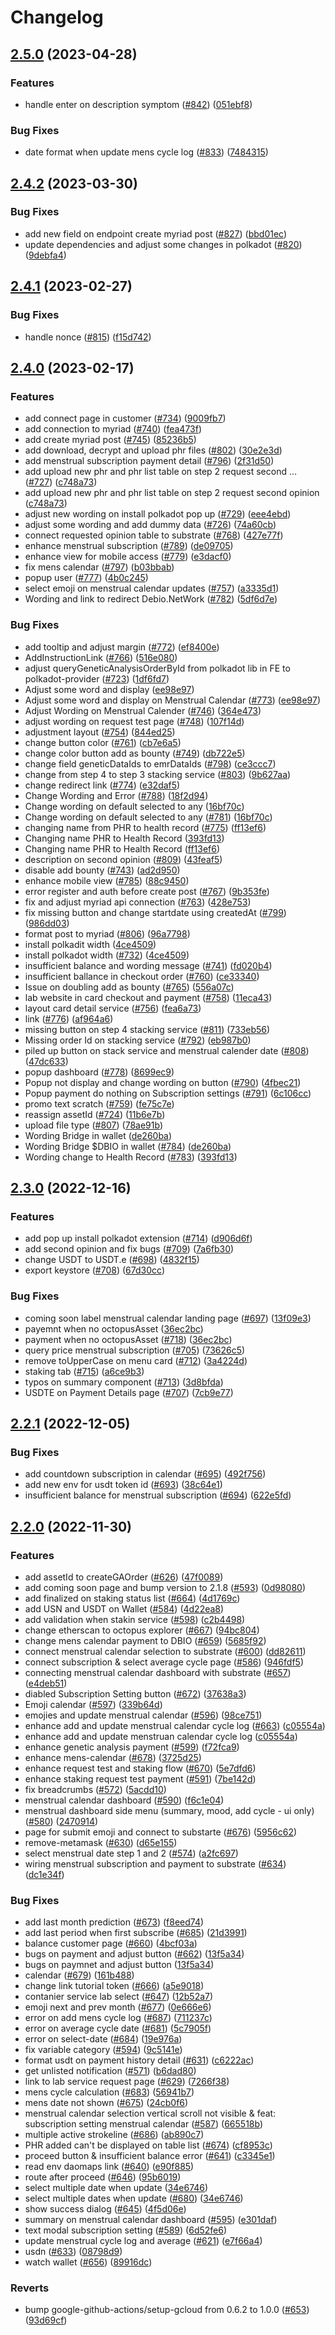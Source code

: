 # Changelog

## [2.5.0](https://github.com/debionetwork/debio-customer-ui/compare/2.4.2...2.5.0) (2023-04-28)


### Features

* handle enter on description symptom ([#842](https://github.com/debionetwork/debio-customer-ui/issues/842)) ([051ebf8](https://github.com/debionetwork/debio-customer-ui/commit/051ebf8dbfcb9709cc7d57c682295e5c3aaf2893))


### Bug Fixes

* date format when update mens cycle log ([#833](https://github.com/debionetwork/debio-customer-ui/issues/833)) ([7484315](https://github.com/debionetwork/debio-customer-ui/commit/748431589afe227736ea4d6dd4485f8b06f4faea))

## [2.4.2](https://github.com/debionetwork/debio-customer-ui/compare/2.4.1...2.4.2) (2023-03-30)


### Bug Fixes

* add new field on endpoint create myriad post ([#827](https://github.com/debionetwork/debio-customer-ui/issues/827)) ([bbd01ec](https://github.com/debionetwork/debio-customer-ui/commit/bbd01ec124630448e8c8b91962c56155f4891f61))
* update dependencies and adjust some changes in polkadot ([#820](https://github.com/debionetwork/debio-customer-ui/issues/820)) ([9debfa4](https://github.com/debionetwork/debio-customer-ui/commit/9debfa4e192f218368cc7aa8776f3bccd22e09e1))

## [2.4.1](https://github.com/debionetwork/debio-customer-ui/compare/2.4.0...2.4.1) (2023-02-27)


### Bug Fixes

* handle nonce ([#815](https://github.com/debionetwork/debio-customer-ui/issues/815)) ([f15d742](https://github.com/debionetwork/debio-customer-ui/commit/f15d742483f5d33b9b98d4c4a60a7ba1935d6ae9))

## [2.4.0](https://github.com/debionetwork/debio-customer-ui/compare/2.3.0...2.4.0) (2023-02-17)


### Features

* add connect page in customer ([#734](https://github.com/debionetwork/debio-customer-ui/issues/734)) ([9009fb7](https://github.com/debionetwork/debio-customer-ui/commit/9009fb710353706bb3bf129018002ea9969f02ad))
* add connection to myriad ([#740](https://github.com/debionetwork/debio-customer-ui/issues/740)) ([fea473f](https://github.com/debionetwork/debio-customer-ui/commit/fea473f2ed4d21de9e82fce112edff4ce9a8c53b))
* add create myriad post ([#745](https://github.com/debionetwork/debio-customer-ui/issues/745)) ([85236b5](https://github.com/debionetwork/debio-customer-ui/commit/85236b5f355e3a9e71fb6789f0661f81bc6c3c7e))
* add download, decrypt and upload phr files ([#802](https://github.com/debionetwork/debio-customer-ui/issues/802)) ([30e2e3d](https://github.com/debionetwork/debio-customer-ui/commit/30e2e3df3e96e0ccb120401a2c71914bf9fde4a9))
* add menstrual subscription payment detail ([#796](https://github.com/debionetwork/debio-customer-ui/issues/796)) ([2f31d50](https://github.com/debionetwork/debio-customer-ui/commit/2f31d50471c700c1ec5fbc778e4ddea7009f7960))
* add upload new phr and phr list table on step 2 request second … ([#727](https://github.com/debionetwork/debio-customer-ui/issues/727)) ([c748a73](https://github.com/debionetwork/debio-customer-ui/commit/c748a73e605143a6a58e083c18293600f381d1f8))
* add upload new phr and phr list table on step 2 request second opinion ([c748a73](https://github.com/debionetwork/debio-customer-ui/commit/c748a73e605143a6a58e083c18293600f381d1f8))
* adjust new wording on install polkadot pop up ([#729](https://github.com/debionetwork/debio-customer-ui/issues/729)) ([eee4ebd](https://github.com/debionetwork/debio-customer-ui/commit/eee4ebdf1fe5701474e2ad72f7af41388b9323f7))
* adjust some wording and add dummy data ([#726](https://github.com/debionetwork/debio-customer-ui/issues/726)) ([74a60cb](https://github.com/debionetwork/debio-customer-ui/commit/74a60cb11e79c49498f9f0221fa1a879f4bb6f8e))
* connect requested opinion table to substrate ([#768](https://github.com/debionetwork/debio-customer-ui/issues/768)) ([427e77f](https://github.com/debionetwork/debio-customer-ui/commit/427e77f89a0b70a0c69c8bf9b701c0bb70b44c88))
* enhance menstrual subscription ([#789](https://github.com/debionetwork/debio-customer-ui/issues/789)) ([de09705](https://github.com/debionetwork/debio-customer-ui/commit/de097058a40dfde5b2e2d1b498d1045c4295c100))
* enhance view for mobile access ([#779](https://github.com/debionetwork/debio-customer-ui/issues/779)) ([e3dacf0](https://github.com/debionetwork/debio-customer-ui/commit/e3dacf08f73b81183088301e6137451972560f90))
* fix mens calendar ([#797](https://github.com/debionetwork/debio-customer-ui/issues/797)) ([b03bbab](https://github.com/debionetwork/debio-customer-ui/commit/b03bbaba6f1434e762fe72964b90c380af2d31b5))
* popup user ([#777](https://github.com/debionetwork/debio-customer-ui/issues/777)) ([4b0c245](https://github.com/debionetwork/debio-customer-ui/commit/4b0c24536b53ab5cc4a0e4dd220d1b5828edf91f))
* select emoji on menstrual calendar updates ([#757](https://github.com/debionetwork/debio-customer-ui/issues/757)) ([a3335d1](https://github.com/debionetwork/debio-customer-ui/commit/a3335d12c0d3b59d55f7de25899820040b01e158))
* Wording and link to redirect Debio.NetWork ([#782](https://github.com/debionetwork/debio-customer-ui/issues/782)) ([5df6d7e](https://github.com/debionetwork/debio-customer-ui/commit/5df6d7eacdd017648be199e204a3e3968474d0ef))


### Bug Fixes

* add tooltip and adjust margin ([#772](https://github.com/debionetwork/debio-customer-ui/issues/772)) ([ef8400e](https://github.com/debionetwork/debio-customer-ui/commit/ef8400e61cf220d94d71183fb821a799c26a1146))
* AddInstructionLink ([#766](https://github.com/debionetwork/debio-customer-ui/issues/766)) ([516e080](https://github.com/debionetwork/debio-customer-ui/commit/516e0800a6d5c1ce392ab4d1d5fdbfa3bb511e9b))
* adjust queryGeneticAnalysisOrderById from polkadot lib in FE to polkadot-provider ([#723](https://github.com/debionetwork/debio-customer-ui/issues/723)) ([1df6fd7](https://github.com/debionetwork/debio-customer-ui/commit/1df6fd73729fac02d435e0ff974ee30983d9ef86))
* Adjust some word and display ([ee98e97](https://github.com/debionetwork/debio-customer-ui/commit/ee98e97ece7f1e6916f0d832c29c1f60d13bacd5))
* Adjust some word and display on Menstrual Calendar ([#773](https://github.com/debionetwork/debio-customer-ui/issues/773)) ([ee98e97](https://github.com/debionetwork/debio-customer-ui/commit/ee98e97ece7f1e6916f0d832c29c1f60d13bacd5))
* Adjust Wording on Menstrual Calender ([#746](https://github.com/debionetwork/debio-customer-ui/issues/746)) ([364e473](https://github.com/debionetwork/debio-customer-ui/commit/364e4730471f16525c78915dd436f8e80c874914))
* adjust wording on request test page ([#748](https://github.com/debionetwork/debio-customer-ui/issues/748)) ([107f14d](https://github.com/debionetwork/debio-customer-ui/commit/107f14d596b3b47c5faf482b52acbef016a1fe90))
* adjustment layout ([#754](https://github.com/debionetwork/debio-customer-ui/issues/754)) ([844ed25](https://github.com/debionetwork/debio-customer-ui/commit/844ed25a5ff41240f2de9ad6f13e645d19e7e1b4))
* change button color ([#761](https://github.com/debionetwork/debio-customer-ui/issues/761)) ([cb7e6a5](https://github.com/debionetwork/debio-customer-ui/commit/cb7e6a51931f63ac3a1c6c86cf8f3aa0d4dc0adb))
* change color button add as bounty ([#749](https://github.com/debionetwork/debio-customer-ui/issues/749)) ([db722e5](https://github.com/debionetwork/debio-customer-ui/commit/db722e5fecf12eeb8e89d39d91aee54eef648c7a))
* change field geneticDataIds to emrDataIds ([#798](https://github.com/debionetwork/debio-customer-ui/issues/798)) ([ce3ccc7](https://github.com/debionetwork/debio-customer-ui/commit/ce3ccc7d2829e2293a946d59b49154f8faa008f8))
* change from step 4 to step 3 stacking service ([#803](https://github.com/debionetwork/debio-customer-ui/issues/803)) ([9b627aa](https://github.com/debionetwork/debio-customer-ui/commit/9b627aaf89827ba6cbbead032b733e85b32d965c))
* change redirect link ([#774](https://github.com/debionetwork/debio-customer-ui/issues/774)) ([e32daf5](https://github.com/debionetwork/debio-customer-ui/commit/e32daf54117a5fced9c77fb6854ed833c2c28360))
* Change Wording and Error  ([#788](https://github.com/debionetwork/debio-customer-ui/issues/788)) ([18f2d94](https://github.com/debionetwork/debio-customer-ui/commit/18f2d94e15a45402a61880380b54f1e24b36916a))
* Change wording on default selected to any ([16bf70c](https://github.com/debionetwork/debio-customer-ui/commit/16bf70ca30bde2ce53cb7e2391503d81714ca795))
* Change wording on default selected to any ([#781](https://github.com/debionetwork/debio-customer-ui/issues/781)) ([16bf70c](https://github.com/debionetwork/debio-customer-ui/commit/16bf70ca30bde2ce53cb7e2391503d81714ca795))
* changing name from PHR to health record ([#775](https://github.com/debionetwork/debio-customer-ui/issues/775)) ([ff13ef6](https://github.com/debionetwork/debio-customer-ui/commit/ff13ef660cacd41364696a5f8d41b74723141f60))
* Changing name PHR to Health Record ([393fd13](https://github.com/debionetwork/debio-customer-ui/commit/393fd13002c0449ad65ecceae792b245e626a440))
* Changing name PHR to Health Record ([ff13ef6](https://github.com/debionetwork/debio-customer-ui/commit/ff13ef660cacd41364696a5f8d41b74723141f60))
* description on second opinion ([#809](https://github.com/debionetwork/debio-customer-ui/issues/809)) ([43feaf5](https://github.com/debionetwork/debio-customer-ui/commit/43feaf5049a82892c1d193c71d107a9ee2b83b23))
* disable add bounty ([#743](https://github.com/debionetwork/debio-customer-ui/issues/743)) ([ad2d950](https://github.com/debionetwork/debio-customer-ui/commit/ad2d950fedb07205d2d7068b501ce34b8a077d7e))
* enhance mobile view ([#785](https://github.com/debionetwork/debio-customer-ui/issues/785)) ([88c9450](https://github.com/debionetwork/debio-customer-ui/commit/88c945099d6b3e6bbcc6fe3889f949a822a003d5))
* error register and auth before create post ([#767](https://github.com/debionetwork/debio-customer-ui/issues/767)) ([9b353fe](https://github.com/debionetwork/debio-customer-ui/commit/9b353fe0e6248639ecf5e519260b55811cbef588))
* fix and adjust myriad api connection ([#763](https://github.com/debionetwork/debio-customer-ui/issues/763)) ([428e753](https://github.com/debionetwork/debio-customer-ui/commit/428e753b575fbb2ddb3a9de04653299a80788fea))
* fix missing button and change startdate using createdAt ([#799](https://github.com/debionetwork/debio-customer-ui/issues/799)) ([986dd03](https://github.com/debionetwork/debio-customer-ui/commit/986dd0348bf714d6ca70ff0a21d71052b9f3eba7))
* format post to myriad ([#806](https://github.com/debionetwork/debio-customer-ui/issues/806)) ([96a7798](https://github.com/debionetwork/debio-customer-ui/commit/96a7798a9251f70e60ed59430d8db588c3c233a3))
* install polkadit width ([4ce4509](https://github.com/debionetwork/debio-customer-ui/commit/4ce4509adc0a5e5c6f0709fdd936d10564609d35))
* install polkadot width ([#732](https://github.com/debionetwork/debio-customer-ui/issues/732)) ([4ce4509](https://github.com/debionetwork/debio-customer-ui/commit/4ce4509adc0a5e5c6f0709fdd936d10564609d35))
* insufficient balance and wording message ([#741](https://github.com/debionetwork/debio-customer-ui/issues/741)) ([fd020b4](https://github.com/debionetwork/debio-customer-ui/commit/fd020b481ae134b818bf9bbde73b79eca08f269f))
* insufficient ballance in checkout order ([#760](https://github.com/debionetwork/debio-customer-ui/issues/760)) ([ce33340](https://github.com/debionetwork/debio-customer-ui/commit/ce3334009ea6ab56fd0ce9fe3279ba95f3a6bdeb))
* Issue on doubling add as bounty ([#765](https://github.com/debionetwork/debio-customer-ui/issues/765)) ([556a07c](https://github.com/debionetwork/debio-customer-ui/commit/556a07cd40704f52f30713b0d0d4c8390fcf7c54))
* lab website in card checkout and payment ([#758](https://github.com/debionetwork/debio-customer-ui/issues/758)) ([11eca43](https://github.com/debionetwork/debio-customer-ui/commit/11eca43fb1f7fa033ff697080d407defd5479d04))
* layout card detail service ([#756](https://github.com/debionetwork/debio-customer-ui/issues/756)) ([fea6a73](https://github.com/debionetwork/debio-customer-ui/commit/fea6a73ff1c47dd557a2f8892bd586df85d15dfd))
* link ([#776](https://github.com/debionetwork/debio-customer-ui/issues/776)) ([af964a6](https://github.com/debionetwork/debio-customer-ui/commit/af964a69d355114dd2170db99353b767456fa0d1))
* missing button on step 4 stacking service ([#811](https://github.com/debionetwork/debio-customer-ui/issues/811)) ([733eb56](https://github.com/debionetwork/debio-customer-ui/commit/733eb56ab16f3f0f11fba379eacec294f3e5e380))
* Missing order Id on stacking service ([#792](https://github.com/debionetwork/debio-customer-ui/issues/792)) ([eb987b0](https://github.com/debionetwork/debio-customer-ui/commit/eb987b09ad61ec8fe9d360f4a26f42d5704204f6))
* piled up button on stack service and menstrual calender date ([#808](https://github.com/debionetwork/debio-customer-ui/issues/808)) ([47dc633](https://github.com/debionetwork/debio-customer-ui/commit/47dc6337cd65e717a6ed2bcc21b7cabb56234536))
* popup dashboard ([#778](https://github.com/debionetwork/debio-customer-ui/issues/778)) ([8699ec9](https://github.com/debionetwork/debio-customer-ui/commit/8699ec9f2766dffc4bcbf7b9a922a89da61d0560))
* Popup not display and change wording on button ([#790](https://github.com/debionetwork/debio-customer-ui/issues/790)) ([4fbec21](https://github.com/debionetwork/debio-customer-ui/commit/4fbec212b276cc99249ac05b7ec7470e49d36702))
* Popup payment do nothing on Subscription settings ([#791](https://github.com/debionetwork/debio-customer-ui/issues/791)) ([6c106cc](https://github.com/debionetwork/debio-customer-ui/commit/6c106ccff032ba9462cc4bd17d7558790cb72593))
* promo text scratch ([#759](https://github.com/debionetwork/debio-customer-ui/issues/759)) ([fe75c7e](https://github.com/debionetwork/debio-customer-ui/commit/fe75c7ea0d848fb2b2dd5572256f5faa18da4dae))
* reassign assetId ([#724](https://github.com/debionetwork/debio-customer-ui/issues/724)) ([11b6e7b](https://github.com/debionetwork/debio-customer-ui/commit/11b6e7b649f398ea214260a730b0b1df771aba1e))
* upload file type ([#807](https://github.com/debionetwork/debio-customer-ui/issues/807)) ([78ae91b](https://github.com/debionetwork/debio-customer-ui/commit/78ae91b63ed952605503e2f211904ba616d26f88))
* Wording Bridge  in wallet ([de260ba](https://github.com/debionetwork/debio-customer-ui/commit/de260babcefa993f3d7256483966f4ebad5ac685))
* Wording Bridge $DBIO in wallet ([#784](https://github.com/debionetwork/debio-customer-ui/issues/784)) ([de260ba](https://github.com/debionetwork/debio-customer-ui/commit/de260babcefa993f3d7256483966f4ebad5ac685))
* Wording change to Health Record ([#783](https://github.com/debionetwork/debio-customer-ui/issues/783)) ([393fd13](https://github.com/debionetwork/debio-customer-ui/commit/393fd13002c0449ad65ecceae792b245e626a440))

## [2.3.0](https://github.com/debionetwork/debio-customer-ui/compare/2.2.1...2.3.0) (2022-12-16)


### Features

* add pop up install polkadot extension ([#714](https://github.com/debionetwork/debio-customer-ui/issues/714)) ([d906d6f](https://github.com/debionetwork/debio-customer-ui/commit/d906d6fcaa9a43abe8e0882c4a0c91391864f21c))
* add second opinion and fix bugs ([#709](https://github.com/debionetwork/debio-customer-ui/issues/709)) ([7a6fb30](https://github.com/debionetwork/debio-customer-ui/commit/7a6fb3042220e04139058c48030f59a322fec6d8))
* change USDT to USDT.e ([#698](https://github.com/debionetwork/debio-customer-ui/issues/698)) ([4832f15](https://github.com/debionetwork/debio-customer-ui/commit/4832f15daa18a1d903a2227eb8a95261b62dd78c))
* export keystore ([#708](https://github.com/debionetwork/debio-customer-ui/issues/708)) ([67d30cc](https://github.com/debionetwork/debio-customer-ui/commit/67d30ccc13b97e645c944fa8ae9467e22bc258be))


### Bug Fixes

* coming soon label menstrual calendar landing page ([#697](https://github.com/debionetwork/debio-customer-ui/issues/697)) ([13f09e3](https://github.com/debionetwork/debio-customer-ui/commit/13f09e3c7ed14479fefd47c082bd4090c9f25fa5))
* payemnt when no octopusAsset ([36ec2bc](https://github.com/debionetwork/debio-customer-ui/commit/36ec2bcc9313bf30e80cd50fb0898315b706e66e))
* payment when no octopusAsset ([#718](https://github.com/debionetwork/debio-customer-ui/issues/718)) ([36ec2bc](https://github.com/debionetwork/debio-customer-ui/commit/36ec2bcc9313bf30e80cd50fb0898315b706e66e))
* query price menstrual subscription ([#705](https://github.com/debionetwork/debio-customer-ui/issues/705)) ([73626c5](https://github.com/debionetwork/debio-customer-ui/commit/73626c5152b36e6be19c0718c1de9179e5c86f68))
* remove toUpperCase on menu card ([#712](https://github.com/debionetwork/debio-customer-ui/issues/712)) ([3a4224d](https://github.com/debionetwork/debio-customer-ui/commit/3a4224dd12522c4c10a556146672739b56728631))
* staking tab ([#715](https://github.com/debionetwork/debio-customer-ui/issues/715)) ([a6ce9b3](https://github.com/debionetwork/debio-customer-ui/commit/a6ce9b3c4869f3a72ee8ffbb095a83c0057dfd5f))
* typos on summary component ([#713](https://github.com/debionetwork/debio-customer-ui/issues/713)) ([3d8bfda](https://github.com/debionetwork/debio-customer-ui/commit/3d8bfdac515a0682a5fb98bf2cafd95d36a1adb9))
* USDTE on Payment Details page ([#707](https://github.com/debionetwork/debio-customer-ui/issues/707)) ([7cb9e77](https://github.com/debionetwork/debio-customer-ui/commit/7cb9e77c195efc38da40e6ae448f066ce7352489))

## [2.2.1](https://github.com/debionetwork/debio-customer-ui/compare/2.2.0...2.2.1) (2022-12-05)


### Bug Fixes

* add countdown subscription in calendar ([#695](https://github.com/debionetwork/debio-customer-ui/issues/695)) ([492f756](https://github.com/debionetwork/debio-customer-ui/commit/492f756115a1b2ffeea4c1e8d2f1ba9771685fb2))
* add new env for usdt token id ([#693](https://github.com/debionetwork/debio-customer-ui/issues/693)) ([38c64e1](https://github.com/debionetwork/debio-customer-ui/commit/38c64e1015b00b2831635a6d7bb5ef7920bae748))
* insufficient balance for menstrual subscription ([#694](https://github.com/debionetwork/debio-customer-ui/issues/694)) ([622e5fd](https://github.com/debionetwork/debio-customer-ui/commit/622e5fddcb36004c2404de429f302230359f3540))

## [2.2.0](https://github.com/debionetwork/debio-customer-ui/compare/2.1.7...2.2.0) (2022-11-30)


### Features

* add assetId to createGAOrder ([#626](https://github.com/debionetwork/debio-customer-ui/issues/626)) ([47f0089](https://github.com/debionetwork/debio-customer-ui/commit/47f008972276164f64a2b5ca0cb8a8ee64ae0f05))
* add coming soon page and  bump version to 2.1.8 ([#593](https://github.com/debionetwork/debio-customer-ui/issues/593)) ([0d98080](https://github.com/debionetwork/debio-customer-ui/commit/0d9808062a2f61cb94bd9379dca42555f49d249b))
* add finalized on staking status list ([#664](https://github.com/debionetwork/debio-customer-ui/issues/664)) ([4d1769c](https://github.com/debionetwork/debio-customer-ui/commit/4d1769c3c4122c755bcdf1b34ede35c31382972b))
* add USN and USDT on Wallet ([#584](https://github.com/debionetwork/debio-customer-ui/issues/584)) ([4d22ea8](https://github.com/debionetwork/debio-customer-ui/commit/4d22ea82b8f4089c48b6ee0fb005c698fd581f5f))
* add validation when stakin service ([#598](https://github.com/debionetwork/debio-customer-ui/issues/598)) ([c2b4498](https://github.com/debionetwork/debio-customer-ui/commit/c2b44985d84df28be983d704503dc5b3bbcd1d9d))
* change etherscan to octopus explorer ([#667](https://github.com/debionetwork/debio-customer-ui/issues/667)) ([94bc804](https://github.com/debionetwork/debio-customer-ui/commit/94bc80455444ef9edfe09d93e2179feb34f7471a))
* change mens calendar payment to DBIO ([#659](https://github.com/debionetwork/debio-customer-ui/issues/659)) ([5685f92](https://github.com/debionetwork/debio-customer-ui/commit/5685f92fa503113bcacb934c56c93e17cc6a9796))
* connect menstrual calendar selection to substrate ([#600](https://github.com/debionetwork/debio-customer-ui/issues/600)) ([dd82611](https://github.com/debionetwork/debio-customer-ui/commit/dd8261114df3890f12b1aae1107e325b93e7d5a9))
* connect subscription & select average cycle page ([#586](https://github.com/debionetwork/debio-customer-ui/issues/586)) ([946fdf5](https://github.com/debionetwork/debio-customer-ui/commit/946fdf5979138b62b955215d2e9211f99289eda6))
* connecting menstrual calendar dashboard with substrate ([#657](https://github.com/debionetwork/debio-customer-ui/issues/657)) ([e4deb51](https://github.com/debionetwork/debio-customer-ui/commit/e4deb51826864935539b79fcd949616c1af21642))
* diabled Subscription Setting button ([#672](https://github.com/debionetwork/debio-customer-ui/issues/672)) ([37638a3](https://github.com/debionetwork/debio-customer-ui/commit/37638a356a0e75536dff6c49dd8216ce59f8247a))
* Emoji calendar ([#597](https://github.com/debionetwork/debio-customer-ui/issues/597)) ([339b64d](https://github.com/debionetwork/debio-customer-ui/commit/339b64df172cce12c924867b922772bed2ff162d))
* emojies and update menstrual calendar ([#596](https://github.com/debionetwork/debio-customer-ui/issues/596)) ([98ce751](https://github.com/debionetwork/debio-customer-ui/commit/98ce75146612869da543a5e5f0ad599eda450888))
* enhance add and update menstrual calendar cycle log ([#663](https://github.com/debionetwork/debio-customer-ui/issues/663)) ([c05554a](https://github.com/debionetwork/debio-customer-ui/commit/c05554a74dc9c16d3d07bae24614ca0c9833dd54))
* enhance add and update menstruan calendar cycle log ([c05554a](https://github.com/debionetwork/debio-customer-ui/commit/c05554a74dc9c16d3d07bae24614ca0c9833dd54))
* enhance genetic analysis payment ([#599](https://github.com/debionetwork/debio-customer-ui/issues/599)) ([f72fca9](https://github.com/debionetwork/debio-customer-ui/commit/f72fca9d26a1c554453d8312976f11fedbabe831))
* enhance mens-calendar ([#678](https://github.com/debionetwork/debio-customer-ui/issues/678)) ([3725d25](https://github.com/debionetwork/debio-customer-ui/commit/3725d2526fd5f023fd85a9f92d00358ed51a1749))
* enhance request test and staking flow ([#670](https://github.com/debionetwork/debio-customer-ui/issues/670)) ([5e7dfd6](https://github.com/debionetwork/debio-customer-ui/commit/5e7dfd60fe3fff73039407410cb30de2d002ef55))
* enhance staking request test payment ([#591](https://github.com/debionetwork/debio-customer-ui/issues/591)) ([7be142d](https://github.com/debionetwork/debio-customer-ui/commit/7be142dbdbe39adbc60f95b7c0316213dc4c0b58))
* fix breadcrumbs ([#572](https://github.com/debionetwork/debio-customer-ui/issues/572)) ([5acdd10](https://github.com/debionetwork/debio-customer-ui/commit/5acdd1093f5fa93f4202829e28b60636c86aafa6))
* menstrual calendar dashboard ([#590](https://github.com/debionetwork/debio-customer-ui/issues/590)) ([f6c1e04](https://github.com/debionetwork/debio-customer-ui/commit/f6c1e040a671eeb948e6e39d0847b8b977314564))
* menstrual dashboard side menu (summary, mood, add cycle - ui only) ([#580](https://github.com/debionetwork/debio-customer-ui/issues/580)) ([2470914](https://github.com/debionetwork/debio-customer-ui/commit/24709147d904937bc1d7abbce5f95ad519f953df))
* page for submit emoji and connect to substarte ([#676](https://github.com/debionetwork/debio-customer-ui/issues/676)) ([5956c62](https://github.com/debionetwork/debio-customer-ui/commit/5956c6213573417e5e276ea553fc04941eabfb2d))
* remove-metamask ([#630](https://github.com/debionetwork/debio-customer-ui/issues/630)) ([d65e155](https://github.com/debionetwork/debio-customer-ui/commit/d65e155892107ae361cb2ccc9e643ea84308a9f0))
* select menstrual date step 1 and 2 ([#574](https://github.com/debionetwork/debio-customer-ui/issues/574)) ([a2fc697](https://github.com/debionetwork/debio-customer-ui/commit/a2fc697afef7bfc575865667826ae0d81a9c84d7))
* wiring menstrual subscription and payment to substrate ([#634](https://github.com/debionetwork/debio-customer-ui/issues/634)) ([dc1e34f](https://github.com/debionetwork/debio-customer-ui/commit/dc1e34f969d3543119187d0ee5fe96a97fa4b1df))


### Bug Fixes

* add last month prediction ([#673](https://github.com/debionetwork/debio-customer-ui/issues/673)) ([f8eed74](https://github.com/debionetwork/debio-customer-ui/commit/f8eed7451ec0cc19db570f0d42a743783928f18b))
* add last period when first subscribe ([#685](https://github.com/debionetwork/debio-customer-ui/issues/685)) ([21d3991](https://github.com/debionetwork/debio-customer-ui/commit/21d399185d1694bb238adb62fce79f8c9031cfb9))
* balance customer page ([#660](https://github.com/debionetwork/debio-customer-ui/issues/660)) ([4bcf03a](https://github.com/debionetwork/debio-customer-ui/commit/4bcf03a61acaf4c655b486d403cd4767baa7fbe5))
* bugs on payment and adjust button ([#662](https://github.com/debionetwork/debio-customer-ui/issues/662)) ([13f5a34](https://github.com/debionetwork/debio-customer-ui/commit/13f5a34df2dfbe6cb24d29be659336e7109cf0f5))
* bugs on paymnet and adjust button ([13f5a34](https://github.com/debionetwork/debio-customer-ui/commit/13f5a34df2dfbe6cb24d29be659336e7109cf0f5))
* calendar ([#679](https://github.com/debionetwork/debio-customer-ui/issues/679)) ([161b488](https://github.com/debionetwork/debio-customer-ui/commit/161b488db6ac6e7e059f06c9169b2ff0817725b2))
* change link tutorial token ([#666](https://github.com/debionetwork/debio-customer-ui/issues/666)) ([a5e9018](https://github.com/debionetwork/debio-customer-ui/commit/a5e901802fa0ec31273573b178e211c16c1ce56e))
* contanier service lab select ([#647](https://github.com/debionetwork/debio-customer-ui/issues/647)) ([12b52a7](https://github.com/debionetwork/debio-customer-ui/commit/12b52a7ff18220e1757adcac45c0f697ce88c57e))
* emoji next and prev month ([#677](https://github.com/debionetwork/debio-customer-ui/issues/677)) ([0e666e6](https://github.com/debionetwork/debio-customer-ui/commit/0e666e68d5cde0242424dab962a5f9e0a1b1dc53))
* error on add mens cycle log ([#687](https://github.com/debionetwork/debio-customer-ui/issues/687)) ([711237c](https://github.com/debionetwork/debio-customer-ui/commit/711237c1b58e8530efd1ef966a2a7b2a87a7a811))
* error on average cycle date ([#681](https://github.com/debionetwork/debio-customer-ui/issues/681)) ([5c7905f](https://github.com/debionetwork/debio-customer-ui/commit/5c7905fc97697f9b877f5e449a06b26a9cfa137f))
* error on select-date ([#684](https://github.com/debionetwork/debio-customer-ui/issues/684)) ([19e976a](https://github.com/debionetwork/debio-customer-ui/commit/19e976aaa4f80a8e4566b5e91968eec107c16532))
* fix variable category ([#594](https://github.com/debionetwork/debio-customer-ui/issues/594)) ([9c5141e](https://github.com/debionetwork/debio-customer-ui/commit/9c5141efd0cc96adc743efd8873520eedc2adaf0))
* format usdt on payment history detail ([#631](https://github.com/debionetwork/debio-customer-ui/issues/631)) ([c6222ac](https://github.com/debionetwork/debio-customer-ui/commit/c6222ac436da1000fff44001cc4738c89acaa0e5))
* get unlisted notification ([#571](https://github.com/debionetwork/debio-customer-ui/issues/571)) ([b6dad80](https://github.com/debionetwork/debio-customer-ui/commit/b6dad80db15303873e5525420e614a0ac3dd30c2))
* link to lab service request page ([#629](https://github.com/debionetwork/debio-customer-ui/issues/629)) ([7266f38](https://github.com/debionetwork/debio-customer-ui/commit/7266f38da72297f0ed8569adb3aaf5487605b2ff))
* mens cycle calculation ([#683](https://github.com/debionetwork/debio-customer-ui/issues/683)) ([56941b7](https://github.com/debionetwork/debio-customer-ui/commit/56941b7e2fe321af7745d3217f80dae65c1d568d))
* mens date not shown ([#675](https://github.com/debionetwork/debio-customer-ui/issues/675)) ([24cb0f6](https://github.com/debionetwork/debio-customer-ui/commit/24cb0f62c7a94e4aa7ec817ddafc32da3e7cdeee))
* menstrual calendar selection vertical scroll not visible & feat: subscription setting menstrual calendar ([#587](https://github.com/debionetwork/debio-customer-ui/issues/587)) ([665518b](https://github.com/debionetwork/debio-customer-ui/commit/665518bb063c5bd7a58b00d9c3ea2d32c04b34c9))
* multiple active strokeline ([#686](https://github.com/debionetwork/debio-customer-ui/issues/686)) ([ab890c7](https://github.com/debionetwork/debio-customer-ui/commit/ab890c70adc374ae3d7f6df8de3f720210d49f6c))
* PHR added can't be displayed on table list ([#674](https://github.com/debionetwork/debio-customer-ui/issues/674)) ([cf8953c](https://github.com/debionetwork/debio-customer-ui/commit/cf8953c0c41154296a8782764d996e2aa203cf29))
* proceed button & insufficient balance error ([#641](https://github.com/debionetwork/debio-customer-ui/issues/641)) ([c3345e1](https://github.com/debionetwork/debio-customer-ui/commit/c3345e111047ea426ba533a81b16cf112d7434ee))
* read env daomaps link ([#640](https://github.com/debionetwork/debio-customer-ui/issues/640)) ([e90f885](https://github.com/debionetwork/debio-customer-ui/commit/e90f8853ec7fa5522747d012296bee516a91cb81))
* route after proceed ([#646](https://github.com/debionetwork/debio-customer-ui/issues/646)) ([95b6019](https://github.com/debionetwork/debio-customer-ui/commit/95b60196c32f31fbe25c8be6d5dd0ffc6bf55477))
* select multiple  date when update ([34e6746](https://github.com/debionetwork/debio-customer-ui/commit/34e6746bfab60f659fb5bed433eecf7a4c3742d7))
* select multiple  dates when update ([#680](https://github.com/debionetwork/debio-customer-ui/issues/680)) ([34e6746](https://github.com/debionetwork/debio-customer-ui/commit/34e6746bfab60f659fb5bed433eecf7a4c3742d7))
* show success dialog ([#645](https://github.com/debionetwork/debio-customer-ui/issues/645)) ([4f5d06e](https://github.com/debionetwork/debio-customer-ui/commit/4f5d06e15f1a1114013eb0ac4c16370f71f9d870))
* summary on menstrual calendar dashboard ([#595](https://github.com/debionetwork/debio-customer-ui/issues/595)) ([e301daf](https://github.com/debionetwork/debio-customer-ui/commit/e301daf765e0d0a2eb37d565ac3dcd6d57de14f5))
* text modal subscription setting ([#589](https://github.com/debionetwork/debio-customer-ui/issues/589)) ([6d52fe6](https://github.com/debionetwork/debio-customer-ui/commit/6d52fe6ae3fc9f335fa171b6bc7810390893dbd8))
* update menstrual cycle log and average ([#621](https://github.com/debionetwork/debio-customer-ui/issues/621)) ([e7f66a4](https://github.com/debionetwork/debio-customer-ui/commit/e7f66a453b55a19d13df2384baacb38c838758c5))
* usdn ([#633](https://github.com/debionetwork/debio-customer-ui/issues/633)) ([08798d9](https://github.com/debionetwork/debio-customer-ui/commit/08798d9c5a49083c8cbda0732468ba6e27d1c210))
* watch wallet ([#656](https://github.com/debionetwork/debio-customer-ui/issues/656)) ([89916dc](https://github.com/debionetwork/debio-customer-ui/commit/89916dc55b06fe8426e087f7816a55cd6907a8f2))


### Reverts

* bump google-github-actions/setup-gcloud from 0.6.2 to 1.0.0 ([#653](https://github.com/debionetwork/debio-customer-ui/issues/653)) ([93d69cf](https://github.com/debionetwork/debio-customer-ui/commit/93d69cf814ace14d2fbcb83b3c84daed8e7402ad))
